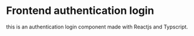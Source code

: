 # Frontend authentication login
this is an authentication login component made with Reactjs and Typscript. 

